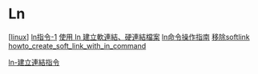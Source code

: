 # Ln
[[linux]]
[ln指令-1](https://blog.davidh83110.com/%E6%8A%80%E8%A1%93%E7%B0%A1%E4%BB%8B/%E9%9B%9C%E4%B8%83%E9%9B%9C%E5%85%AB/2017/01/25/linux-ln-exp.html)
[使用 ln 建立軟連結、硬連結檔案](https://clay-atlas.com/blog/2020/04/30/linux-cn-note-hard-symbolic-link/)
[ln命令操作指南](http://www.unixlinux.online/unixlinux/linuxgl/linuxwh/201703/74252.html)
[移除softlink](https://blog.xuite.net/akuox/linux/26476727-%E7%A7%BB%E9%99%A4+soft+link)
[howto_create_soft_link_with_in_command](https://www.cyberciti.biz/faq/creating-soft-link-or-symbolic-link/)

[ln-建立連結指令](https://www.opencli.com/linux/ln-create-link-command)

[//begin]: # "Autogenerated link references for markdown compatibility"
[linux]: linux.md "Linux"
[//end]: # "Autogenerated link references"
